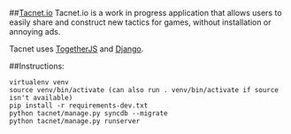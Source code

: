 ##[Tacnet.io](http://tacnet.io)
Tacnet.io is a work in progress application that allows users to easily share and construct new tactics for games, without installation or annoying ads. 

Tacnet uses [TogetherJS](https://github.com/mozilla/togetherjs) and [Django](https://github.com/django/django).


##Instructions:

    virtualenv venv
    source venv/bin/activate (can also run . venv/bin/activate if source isn't available)
    pip install -r requirements-dev.txt
    python tacnet/manage.py syncdb --migrate
    python tacnet/manage.py runserver 
